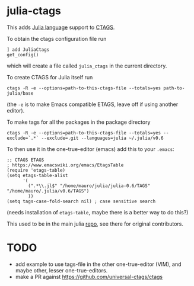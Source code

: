 # julia-ctags

This adds [Julia language](https://julialang.org/) support to [CTAGS](https://ctags.io/).

To obtain the ctags configuration file run
```julialang
] add JuliaCtags
get_config()
```
which will create a file called `julia_ctags` in the current directory.

To create CTAGS for Julia itself run
```
ctags -R -e --options=path-to-this-ctags-file --totals=yes path-to-julia/base
```
(the `-e` is to make Emacs compatible ETAGS, leave off if using
another editor).

To make tags for all the packages in the package directory
```
ctags -R -e --options=path-to-this-ctags-file --totals=yes --exclude=`.*` --exclude=.git --languages=julia ~/.julia/v0.6
```

To then use it in the one-true-editor (emacs) add this to your
`.emacs`:
```
;; CTAGS ETAGS
; https://www.emacswiki.org/emacs/EtagsTable
(require 'etags-table)
(setq etags-table-alist
      '(
        (".*\\.jl$" "/home/mauro/julia/julia-0.6/TAGS" "/home/mauro/.julia/v0.6/TAGS")
        ))
(setq tags-case-fold-search nil) ; case sensitive search
```
(needs installation of `etags-table`, maybe there is a better way to
do this?)

This used to be in the main julia
[repo](https://github.com/JuliaLang/julia/blob/10ebd63343a3c57ea40ccfb62efcee78c2869885/contrib/ctags),
see there for original contributors.

# TODO

- add example to use tags-file in the other one-true-editor (VIM), and
  maybe other, lesser one-true-editors.
- make a PR against https://github.com/universal-ctags/ctags
